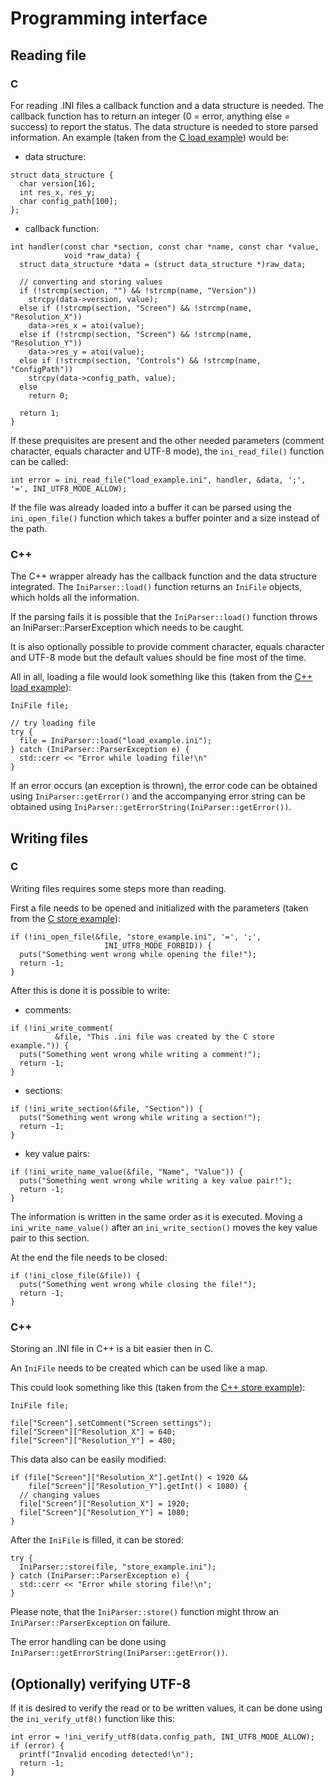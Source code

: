# Programming interface

## Reading file

### C

For reading .INI files a callback function and a data structure is needed. The callback function has to return an integer (0 = error, anything else = success) to report the status.
The data structure is needed to store parsed information. An example (taken from the [C load example](/examples/load_c/main.c)) would be:

* data structure:
```
struct data_structure {
  char version[16];
  int res_x, res_y;
  char config_path[100];
};
```

* callback function:
```
int handler(const char *section, const char *name, const char *value,
            void *raw_data) {
  struct data_structure *data = (struct data_structure *)raw_data;

  // converting and storing values
  if (!strcmp(section, "") && !strcmp(name, "Version"))
    strcpy(data->version, value);
  else if (!strcmp(section, "Screen") && !strcmp(name, "Resolution_X"))
    data->res_x = atoi(value);
  else if (!strcmp(section, "Screen") && !strcmp(name, "Resolution_Y"))
    data->res_y = atoi(value);
  else if (!strcmp(section, "Controls") && !strcmp(name, "ConfigPath"))
    strcpy(data->config_path, value);
  else
    return 0;

  return 1;
}
```

If these prequisites are present and the other needed parameters (comment character, equals character and UTF-8 mode), the ```ini_read_file()``` function can be called:
```
int error = ini_read_file("load_example.ini", handler, &data, ';', '=', INI_UTF8_MODE_ALLOW);
```

If the file was already loaded into a buffer it can be parsed using the ```ini_open_file()``` function which takes a buffer pointer and a size instead of the path.

### C++

The C++ wrapper already has the callback function and the data structure integrated. The ```IniParser::load()``` function returns an ```IniFile``` objects, which holds all the information.

If the parsing fails it is possible that the ```IniParser::load()``` function throws an IniParser::ParserException which needs to be caught.

It is also optionally possible to provide comment character, equals character and UTF-8 mode but the default values should be fine most of the time.

All in all, loading a file would look something like this (taken from the [C++ load example](/examples/load_c++/main.cpp)):
```
IniFile file;

// try loading file
try {
  file = IniParser::load("load_example.ini");
} catch (IniParser::ParserException e) {
  std::cerr << "Error while loading file!\n"
}
```

If an error occurs (an exception is thrown), the error code can be obtained using ```IniParser::getError()``` and the accompanying error string can be obtained using ```IniParser::getErrorString(IniParser::getError())```.

## Writing files

### C

Writing files requires some steps more than reading.

First a file needs to be opened and initialized with the parameters (taken from the [C store example](/examples/store_c/main.c)):
```
if (!ini_open_file(&file, "store_example.ini", '=', ';',
                     INI_UTF8_MODE_FORBID)) {
  puts("Something went wrong while opening the file!");
  return -1;
}
```

After this is done it is possible to write:
* comments:
```
if (!ini_write_comment(
          &file, "This .ini file was created by the C store example.")) {
  puts("Something went wrong while writing a comment!");
  return -1;
}
```

* sections:
```
if (!ini_write_section(&file, "Section")) {
  puts("Something went wrong while writing a section!");
  return -1;
}
```

* key value pairs:
```
if (!ini_write_name_value(&file, "Name", "Value")) {
  puts("Something went wrong while writing a key value pair!");
  return -1;
}
```

The information is written in the same order as it is executed. Moving a ```ini_write_name_value()``` after an ```ini_write_section()``` moves the key value pair to this section.

At the end the file needs to be closed:
```
if (!ini_close_file(&file)) {
  puts("Something went wrong while closing the file!");
  return -1;
}
```

### C++

Storing an .INI file in C++ is a bit easier then in C. 

An ```IniFile``` needs to be created which can be used like a map.

This could look something like this (taken from the [C++ store example](/examples/store_c++/main.cpp)):
```
IniFile file;

file["Screen"].setComment("Screen settings");
file["Screen"]["Resolution_X"] = 640;
file["Screen"]["Resolution_Y"] = 480;
```

This data also can be easily modified:
```
if (file["Screen"]["Resolution_X"].getInt() < 1920 &&
    file["Screen"]["Resolution_Y"].getInt() < 1080) {
  // changing values
  file["Screen"]["Resolution_X"] = 1920;
  file["Screen"]["Resolution_Y"] = 1080;
}
```

After the ```IniFile``` is filled, it can be stored:
```
try {
  IniParser::store(file, "store_example.ini");
} catch (IniParser::ParserException e) {
  std::cerr << "Error while storing file!\n";
}
```

Please note, that the ```IniParser::store()``` function might throw an ```IniParser::ParserException``` on failure.

The error handling can be done using ```IniParser::getErrorString(IniParser::getError())```.

## (Optionally) verifying UTF-8

If it is desired to verify the read or to be written values, it can be done using the ```ini_verify_utf8()``` function like this:
```
int error = !ini_verify_utf8(data.config_path, INI_UTF8_MODE_ALLOW);
if (error) {
  printf("Invalid encoding detected!\n");
  return -1;
}
```
